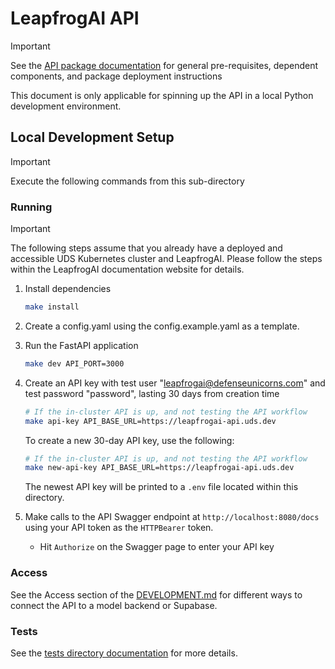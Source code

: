 # LeapfrogAI API

> [!IMPORTANT]
> See the [API package documentation](../../packages/api/README.md) for general pre-requisites, dependent components, and package deployment instructions

This document is only applicable for spinning up the API in a local Python development environment.

## Local Development Setup

> [!IMPORTANT]
> Execute the following commands from this sub-directory

### Running

> [!IMPORTANT]
> The following steps assume that you already have a deployed and accessible UDS Kubernetes cluster and LeapfrogAI. Please follow the steps within the LeapfrogAI documentation website for details.

1. Install dependencies

    ```bash
    make install
    ```

2. Create a config.yaml using the config.example.yaml as a template.

3. Run the FastAPI application

    ```bash
    make dev API_PORT=3000
    ```

4. Create an API key with test user "leapfrogai@defenseunicorns.com" and test password "password", lasting 30 days from creation time

    ```bash
    # If the in-cluster API is up, and not testing the API workflow
    make api-key API_BASE_URL=https://leapfrogai-api.uds.dev
    ```

    To create a new 30-day API key, use the following:

    ```bash
    # If the in-cluster API is up, and not testing the API workflow
    make new-api-key API_BASE_URL=https://leapfrogai-api.uds.dev
    ```

    The newest API key will be printed to a `.env` file located within this directory.

5. Make calls to the API Swagger endpoint at `http://localhost:8080/docs` using your API token as the `HTTPBearer` token.

    - Hit `Authorize` on the Swagger page to enter your API key

### Access

See the Access section of the [DEVELOPMENT.md](../../docs/DEVELOPMENT.md) for different ways to connect the API to a model backend or Supabase.

### Tests

See the [tests directory documentation](../../tests/README.md) for more details.
